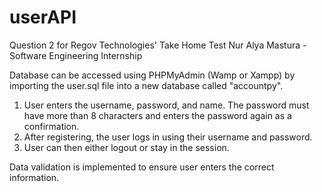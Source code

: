 # userAPI
Question 2 for Regov Technologies' Take Home Test
Nur Alya Mastura - Software Engineering Internship

Database can be accessed using PHPMyAdmin (Wamp or Xampp) by importing the user.sql file into a new database called "accountpy".

1. User enters the username, password, and name. The password must have more than 8 characters and enters the password again as a confirmation.
2. After registering, the user logs in using their username and password.
3. User can then either logout or stay in the session.

Data validation is implemented to ensure user enters the correct information.
